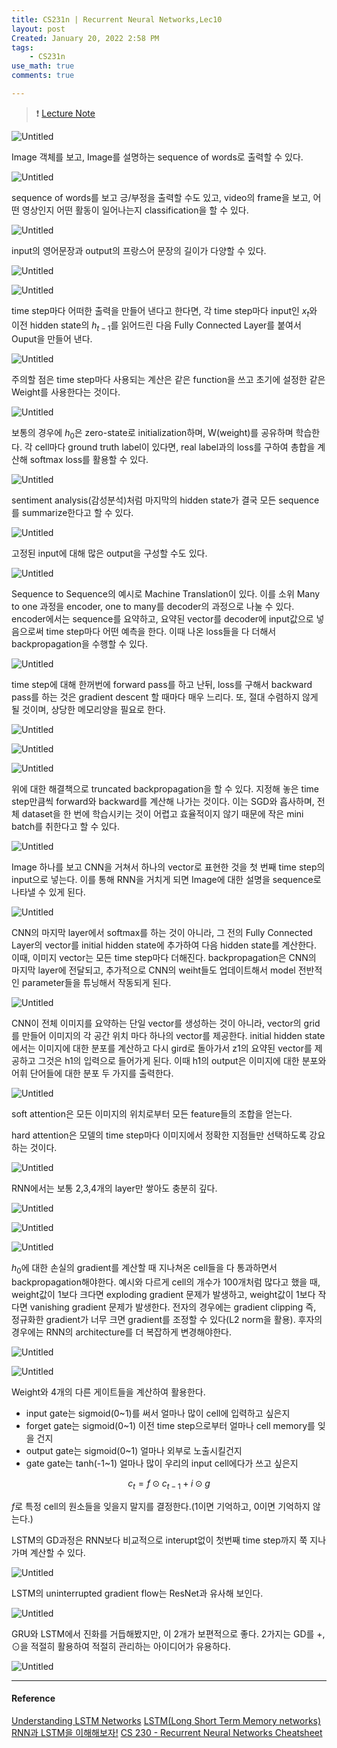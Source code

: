 ```yaml
---
title: CS231n | Recurrent Neural Networks,Lec10
layout: post
Created: January 20, 2022 2:58 PM
tags:
    - CS231n
use_math: true
comments: true

---
```


>❗ [Lecture Note](http://cs231n.stanford.edu/slides/2017/cs231n_2017_lecture10.pdf)

![Untitled](/images/2022/CS231n_10/t0.png)

Image 객체를 보고, Image를 설명하는 sequence of words로 출력할 수 있다.

![Untitled](/images/2022/CS231n_10/t1.png)

sequence of words를 보고 긍/부정을 출력할 수도 있고, video의 frame을 보고, 어떤 영상인지 어떤 활동이 일어나는지 classification을 할 수 있다.

![Untitled](/images/2022/CS231n_10/t2.png)

input의 영어문장과 output의 프랑스어 문장의 길이가 다양할 수 있다.

![Untitled](/images/2022/CS231n_10/t3.png)

![Untitled](/images/2022/CS231n_10/t4.png)

time step마다 어떠한 출력을 만들어 낸다고 한다면, 각 time step마다 input인 $x_t$와 이전 hidden state의 $h_{t-1}$를 읽어드린 다음 Fully Connected Layer를 붙여서 Ouput을 만들어 낸다.

![Untitled](/images/2022/CS231n_10/t5.png)

주의할 점은 time step마다 사용되는 계산은 같은 function을 쓰고 초기에 설정한 같은 Weight를 사용한다는 것이다.

![Untitled](/images/2022/CS231n_10/t6.png)

보통의 경우에 $h_0$은 zero-state로 initialization하며, W(weight)를 공유하며 학습한다. 각 cell마다 ground truth label이 있다면, real label과의 loss를 구하여 총합을 계산해 softmax loss를 활용할 수 있다.

![Untitled](/images/2022/CS231n_10/t7.png)

sentiment analysis(감성분석)처럼 마지막의 hidden state가 결국 모든 sequence를 summarize한다고 할 수 있다.

![Untitled](/images/2022/CS231n_10/t8.png)

고정된 input에 대해 많은 output을 구성할 수도 있다.

![Untitled](/images/2022/CS231n_10/t9.png)

Sequence to Sequence의 예시로 Machine Translation이 있다. 이를 소위 Many to one 과정을 encoder, one to many를 decoder의 과정으로 나눌 수 있다. encoder에서는 sequence를 요약하고, 요약된 vector를 decoder에 input값으로 넣음으로써 time step마다 어떤 예측을 한다. 이때 나온 loss들을 다 더해서 backpropagation을 수행할 수 있다.

![Untitled](/images/2022/CS231n_10/t10.png)

time step에 대해 한꺼번에 forward pass를 하고 난뒤, loss를 구해서 backward pass를 하는 것은 gradient descent 할 때마다 매우 느리다. 또, 절대 수렴하지 않게 될 것이며, 상당한 메모리양을 필요로 한다.

![Untitled](/images/2022/CS231n_10/t11.png)

![Untitled](/images/2022/CS231n_10/t12.png)

![Untitled](/images/2022/CS231n_10/t13.png)

위에 대한 해결책으로 truncated backpropagation을 할 수 있다. 지정해 놓은 time step만큼씩 forward와 backward를 계산해 나가는 것이다. 이는 SGD와 흡사하며, 전체 dataset을 한 번에 학습시키는 것이 어렵고 효율적이지 않기 때문에 작은 mini batch를 취한다고 할 수 있다.

![Untitled](/images/2022/CS231n_10/t14.png)

Image 하나를 보고 CNN을 거쳐서 하나의 vector로 표현한 것을 첫 번째 time step의 input으로 넣는다. 이를 통해 RNN을 거치게 되면 Image에 대한 설명을 sequence로 나타낼 수 있게 된다.

![Untitled](/images/2022/CS231n_10/t15.png)

CNN의 마지막 layer에서 softmax를 하는 것이 아니라, 그 전의 Fully Connected Layer의 vector를 initial hidden state에 추가하여 다음 hidden state를 계산한다. 이때, 이미지 vector는 모든 time step마다 더해진다. backpropagation은 CNN의 마지막 layer에 전달되고, 추가적으로 CNN의 weiht들도 업데이트해서 model 전반적인 parameter들을 튜닝해서 작동되게 된다.

![Untitled](/images/2022/CS231n_10/t16.png)

CNN이 전체 이미지를 요약하는 단일 vector를 생성하는 것이 아니라, vector의 grid를 만들어 이미지의 각 공간 위치 마다 하나의 vector를 제공한다. initial hidden state에서는 이미지에 대한 분포를 계산하고 다시 gird로 돌아가서 z1의 요약된 vector를 제공하고 그것은 h1의 입력으로 들어가게 된다. 이때 h1의 output은 이미지에 대한 분포와 어휘 단어들에 대한 분포 두 가지를 출력한다.

![Untitled](/images/2022/CS231n_10/t17.png)

soft attention은 모든 이미지의 위치로부터 모든 feature들의 조합을 얻는다.

hard attention은 모델의 time step마다 이미지에서 정확한 지점들만 선택하도록 강요하는 것이다.

![Untitled](/images/2022/CS231n_10/t18.png)

RNN에서는 보통 2,3,4개의 layer만 쌓아도 충분히 깊다.

![Untitled](/images/2022/CS231n_10/t19.png)

![Untitled](/images/2022/CS231n_10/t20.png)

![Untitled](/images/2022/CS231n_10/t21.png)

$h_0$에 대한 손실의 gradient를 계산할 때 지나쳐온 cell들을 다 통과하면서 backpropagation해야한다. 예시와 다르게 cell의 개수가 100개처럼 많다고 했을 때, weight값이 1보다 크다면 exploding gradient 문제가 발생하고, weight값이 1보다 작다면 vanishing gradient 문제가 발생한다. 전자의 경우에는 gradient clipping 즉, 정규화한 gradient가 너무 크면 gradient를 조정할 수 있다(L2 norm을 활용). 후자의 경우에는 RNN의 architecture를 더 복잡하게 변경해야한다.

![Untitled](/images/2022/CS231n_10/t22.png)

![Untitled](/images/2022/CS231n_10/t23.png)

Weight와 4개의 다른 게이트들을 계산하여 활용한다.

- input gate는 sigmoid(0~1)를 써서 얼마나 많이 cell에 입력하고 싶은지
- forget gate는 sigmoid(0~1) 이전 time step으로부터 얼마나 cell memory를 잊을 건지
- output gate는 sigmoid(0~1) 얼마나 외부로 노출시킬건지
- gate gate는 tanh(-1~1) 얼마나 많이 우리의 input cell에다가 쓰고 싶은지

$$
c_t = f \odot c_{t-1} + i\odot g
$$

$f$로 특정 cell의 원소들을 잊을지 말지를 결정한다.(1이면 기억하고, 0이면 기억하지 않는다.)

LSTM의 GD과정은 RNN보다 비교적으로 interupt없이 첫번째 time step까지 쭉 지나가며 계산할 수 있다.

![Untitled](/images/2022/CS231n_10/t24.png)

LSTM의 uninterrupted gradient flow는 ResNet과 유사해 보인다.

![Untitled](/images/2022/CS231n_10/t25.png)

GRU와 LSTM에서 진화를 거듭해봤지만, 이 2개가 보편적으로 좋다. 2가지는 GD를 +, $\odot$을 적절히 활용하여 적절히 관리하는 아이디어가 유용하다.

![Untitled](/images/2022/CS231n_10/t26.png)

---
#### Reference
[Understanding LSTM Networks](http://colah.github.io/posts/2015-08-Understanding-LSTMs/)
[LSTM(Long Short Term Memory networks)](https://m.blog.naver.com/PostView.naver?isHttpsRedirect=true&blogId=apr407&logNo=221237917815)
[RNN과 LSTM을 이해해보자!](https://ratsgo.github.io/natural%20language%20processing/2017/03/09/rnnlstm/)
[CS 230 - Recurrent Neural Networks Cheatsheet](https://stanford.edu/~shervine/teaching/cs-230/cheatsheet-recurrent-neural-networks)
